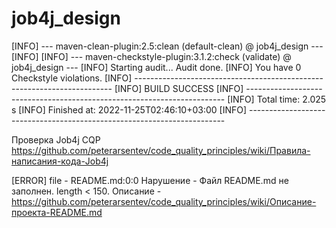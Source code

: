 # job4j_design

[INFO] --- maven-clean-plugin:2.5:clean (default-clean) @ job4j_design ---
[INFO]
[INFO] --- maven-checkstyle-plugin:3.1.2:check (validate) @ job4j_design ---
[INFO] Starting audit...
Audit done.
[INFO] You have 0 Checkstyle violations.
[INFO] ------------------------------------------------------------------------
[INFO] BUILD SUCCESS
[INFO] ------------------------------------------------------------------------
[INFO] Total time:  2.025 s
[INFO] Finished at: 2022-11-25T02:46:10+03:00
[INFO] ------------------------------------------------------------------------

Проверка Job4j CQP https://github.com/peterarsentev/code_quality_principles/wiki/Правила-написания-кода-Job4j

[ERROR] file - README.md:0:0
Нарушение - Файл README.md не заполнен. length < 150.
Описание - https://github.com/peterarsentev/code_quality_principles/wiki/Описание-проекта-README.md


